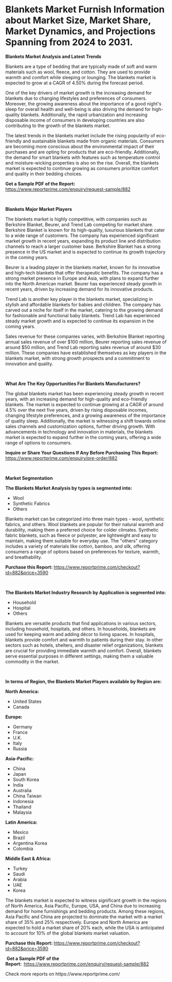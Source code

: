 <p><h1>Blankets Market Furnish Information about Market Size, Market Share, Market Dynamics, and Projections Spanning from 2024 to 2031.</h1></p><p><strong>Blankets Market Analysis and Latest Trends</strong></p>
<p><p>Blankets are a type of bedding that are typically made of soft and warm materials such as wool, fleece, and cotton. They are used to provide warmth and comfort while sleeping or lounging. The blankets market is expected to grow at a CAGR of 4.50% during the forecast period.</p><p>One of the key drivers of market growth is the increasing demand for blankets due to changing lifestyles and preferences of consumers. Moreover, the growing awareness about the importance of a good night's sleep for overall health and well-being is also driving the demand for high-quality blankets. Additionally, the rapid urbanization and increasing disposable income of consumers in developing countries are also contributing to the growth of the blankets market.</p><p>The latest trends in the blankets market include the rising popularity of eco-friendly and sustainable blankets made from organic materials. Consumers are becoming more conscious about the environmental impact of their purchases and are opting for products that are eco-friendly. Additionally, the demand for smart blankets with features such as temperature control and moisture-wicking properties is also on the rise. Overall, the blankets market is expected to continue growing as consumers prioritize comfort and quality in their bedding choices.</p></p>
<p><strong>Get a Sample PDF of the Report:&nbsp;</strong> <a href="https://www.reportprime.com/enquiry/request-sample/882">https://www.reportprime.com/enquiry/request-sample/882</a></p>
<p>&nbsp;</p>
<p><strong>Blankets Major Market Players</strong></p>
<p><p>The blankets market is highly competitive, with companies such as Berkshire Blanket, Beurer, and Trend Lab competing for market share. Berkshire Blanket is known for its high-quality, luxurious blankets that cater to a wide range of customers. The company has experienced significant market growth in recent years, expanding its product line and distribution channels to reach a larger customer base. Berkshire Blanket has a strong presence in the US market and is expected to continue its growth trajectory in the coming years.</p><p>Beurer is a leading player in the blankets market, known for its innovative and high-tech blankets that offer therapeutic benefits. The company has a strong market presence in Europe and Asia, with plans to expand further into the North American market. Beurer has experienced steady growth in recent years, driven by increasing demand for its innovative products.</p><p>Trend Lab is another key player in the blankets market, specializing in stylish and affordable blankets for babies and children. The company has carved out a niche for itself in the market, catering to the growing demand for fashionable and functional baby blankets. Trend Lab has experienced steady market growth and is expected to continue its expansion in the coming years.</p><p>Sales revenue for these companies varies, with Berkshire Blanket reporting annual sales revenue of over $100 million, Beurer reporting sales revenue of around $50 million, and Trend Lab reporting sales revenue of around $30 million. These companies have established themselves as key players in the blankets market, with strong growth prospects and a commitment to innovation and quality.</p></p>
<p>&nbsp;</p>
<p><strong>What Are The Key Opportunities For Blankets Manufacturers?</strong></p>
<p><p>The global blankets market has been experiencing steady growth in recent years, with an increasing demand for high-quality and eco-friendly blankets. The market is expected to continue growing at a CAGR of around 4.5% over the next five years, driven by rising disposable incomes, changing lifestyle preferences, and a growing awareness of the importance of quality sleep. Additionally, the market is witnessing a shift towards online sales channels and customization options, further driving growth. With advancements in technology and innovation in materials, the blankets market is expected to expand further in the coming years, offering a wide range of options to consumers.</p></p>
<p><strong>Inquire or Share Your Questions If Any Before Purchasing This Report:</strong> <a href="https://www.reportprime.com/enquiry/pre-order/882">https://www.reportprime.com/enquiry/pre-order/882</a></p>
<p>&nbsp;</p>
<p><strong>Market Segmentation</strong></p>
<p><strong>The Blankets Market Analysis by types is segmented into:</strong></p>
<p><ul><li>Wool</li><li>Synthetic Fabrics</li><li>Others</li></ul></p>
<p><p>Blankets market can be categorized into three main types - wool, synthetic fabrics, and others. Wool blankets are popular for their natural warmth and durability, making them a preferred choice for colder climates. Synthetic fabric blankets, such as fleece or polyester, are lightweight and easy to maintain, making them suitable for everyday use. The "others" category includes a variety of materials like cotton, bamboo, and silk, offering consumers a range of options based on preferences for texture, warmth, and breathability.</p></p>
<p><strong>Purchase this Report:&nbsp;</strong><a href="https://www.reportprime.com/checkout?id=882&price=3590">https://www.reportprime.com/checkout?id=882&price=3590</a></p>
<p>&nbsp;</p>
<p><strong>The Blankets Market Industry Research by Application is segmented into:</strong></p>
<p><ul><li>Household</li><li>Hospital</li><li>Others</li></ul></p>
<p><p>Blankets are versatile products that find applications in various sectors, including household, hospitals, and others. In households, blankets are used for keeping warm and adding décor to living spaces. In hospitals, blankets provide comfort and warmth to patients during their stay. In other sectors such as hotels, shelters, and disaster relief organizations, blankets are crucial for providing immediate warmth and comfort. Overall, blankets serve essential purposes in different settings, making them a valuable commodity in the market.</p></p>
<p>&nbsp;</p>
<p><strong>In terms of Region, the Blankets Market Players available by Region are:</strong></p>
<p>
    <p> <strong> North America: </strong>
        <ul>
            <li>United States</li>
            <li>Canada</li>
        </ul>
        </p> 
    <p> <strong> Europe: </strong>
        <ul>
            <li>Germany</li>
            <li>France</li>
            <li>U.K.</li>
            <li>Italy</li>
            <li>Russia</li>
        </ul>
        </p> 
    <p> <strong> Asia-Pacific: </strong>
        <ul>
            <li>China</li>
            <li>Japan</li>
            <li>South Korea</li>
            <li>India</li>
            <li>Australia</li>
            <li>China Taiwan</li>
            <li>Indonesia</li>
            <li>Thailand</li>
            <li>Malaysia</li>
        </ul>
        </p> 
    <p> <strong> Latin America: </strong>
        <ul>
            <li>Mexico</li>
            <li>Brazil</li>
            <li>Argentina Korea</li>
            <li>Colombia</li>
        </ul>
        </p> 
    <p> <strong> Middle East & Africa: </strong>
        <ul>
            <li>Turkey</li>
            <li>Saudi</li>
            <li>Arabia</li>
            <li>UAE</li>
            <li>Korea</li>
        </ul>
    </p>
    </p>
<p><p>The blankets market is expected to witness significant growth in the regions of North America, Asia Pacific, Europe, USA, and China due to increasing demand for home furnishings and bedding products. Among these regions, Asia Pacific and China are projected to dominate the market with a market share of 35% and 25% respectively. Europe and North America are expected to hold a market share of 20% each, while the USA is anticipated to account for 10% of the global blankets market valuation.</p></p>
<p><strong>Purchase this Report: </strong><a href="https://www.reportprime.com/checkout?id=882&price=3590">https://www.reportprime.com/checkout?id=882&price=3590</a></p>
<p>&nbsp;<strong>Get a Sample PDF of the Report:&nbsp;&nbsp;</strong><a href="https://www.reportprime.com/enquiry/request-sample/882">https://www.reportprime.com/enquiry/request-sample/882</a></p>
<p><strong></strong></p>
<p>Check more reports on https://www.reportprime.com/</p>